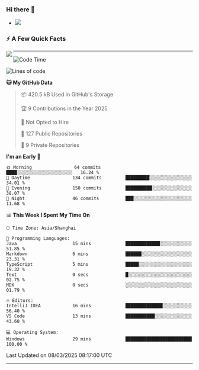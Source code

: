 ### Hi there 👋
- ![](https://komarev.com/ghpvc/?username=imnxg&color=green)
<!--
**imnxg/imnxg** is a ✨ _special_ ✨ repository because its `README.md` (this file) appears on your GitHub profile.

Here are some ideas to get you started:

- 🔭 I’m currently working on ...
- 🌱 I’m currently learning ...
- 👯 I’m looking to collaborate on ...
- 🤔 I’m looking for help with ...
- 💬 Ask me about ...
- 📫 How to reach me: ...
- 😄 Pronouns: ...
- ⚡ Fun fact: ...
-->

### ⚡️ A Few Quick Facts

<img align="left" src="https://star.mynxg.eu.org/api?username=imnxg&show_icons=true&icon_color=1573B3&hide_title=true&text_color=718096&bg_color=00000000&hide_border=true"/>

<!-- <ul>
    <li> 🌱 I’m currently learning Go、Docker、Kubernetes.</li>
    <li> 👯 I’m looking to collaborate on anything open source.</li>
    <li> 📝 I regulary write articles on <a href="https://dmego.cn">https://dmego.cn</a>.</li>
    <li> ⚡ Fun fact: I ❤️ 😻.</li>
</ul> -->

---
<!--START_SECTION:waka-->
![Code Time](http://img.shields.io/badge/Code%20Time-860%20hrs%2026%20mins-blue)

![Lines of code](https://img.shields.io/badge/From%20Hello%20World%20I%27ve%20Written-453.1%20thousand%20lines%20of%20code-blue)

**🐱 My GitHub Data** 

> 📦 420.5 kB Used in GitHub's Storage 
 > 
> 🏆 9 Contributions in the Year 2025
 > 
> 🚫 Not Opted to Hire
 > 
> 📜 127 Public Repositories 
 > 
> 🔑 9 Private Repositories 
 > 
**I'm an Early 🐤** 

```text
🌞 Morning                64 commits          ████░░░░░░░░░░░░░░░░░░░░░   16.24 % 
🌆 Daytime                134 commits         █████████░░░░░░░░░░░░░░░░   34.01 % 
🌃 Evening                150 commits         ██████████░░░░░░░░░░░░░░░   38.07 % 
🌙 Night                  46 commits          ███░░░░░░░░░░░░░░░░░░░░░░   11.68 % 
```


📊 **This Week I Spent My Time On** 

```text
🕑︎ Time Zone: Asia/Shanghai

💬 Programming Languages: 
Java                     15 mins             █████████████░░░░░░░░░░░░   51.85 % 
Markdown                 6 mins              ██████░░░░░░░░░░░░░░░░░░░   23.31 % 
TypeScript               5 mins              █████░░░░░░░░░░░░░░░░░░░░   19.32 % 
Text                     0 secs              █░░░░░░░░░░░░░░░░░░░░░░░░   02.75 % 
MDX                      0 secs              ░░░░░░░░░░░░░░░░░░░░░░░░░   01.79 % 

🔥 Editors: 
IntelliJ IDEA            16 mins             ██████████████░░░░░░░░░░░   56.40 % 
VS Code                  13 mins             ███████████░░░░░░░░░░░░░░   43.60 % 

💻 Operating System: 
Windows                  29 mins             █████████████████████████   100.00 % 
```


 Last Updated on 08/03/2025 08:17:00 UTC
<!--END_SECTION:waka-->

---
<!--
<table>
<tr>
<td valign="top" width="50%">    -->
<!-- waka-box start -->
<!--
#### <a href="https://gist.github.com/01acb8c86000072f1e040b2a7757e8e5" target="_blank">📊 Weekly development breakdown</a>
```text
Go              🕓 32h17m ████████████████████▎░ 92.2%
XML             🕓 1h8m   ▋░░░░░░░░░░░░░░░░░░░░░  3.2%
Other           🕓 52m    ▌░░░░░░░░░░░░░░░░░░░░░  2.5%
PHP             🕓 23m    ▏░░░░░░░░░░░░░░░░░░░░░  1.1%
CSV             🕓 7m     ░░░░░░░░░░░░░░░░░░░░░░  0.4%
```
  -->

<!-- Powered by https://github.com/YouEclipse/waka-box-go . -->
<!-- waka-box end -->

<!-- [powered by waka-box-go](https://github.com/YouEclipse/waka-box-go) -->
<!--
</td>
<td valign="top" width="50%">
    -->

